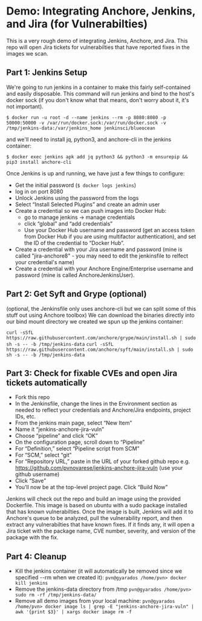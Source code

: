 # Demo: Integrating Anchore, Jenkins, and Jira (for Vulnerabilties)

This is a very rough demo of integrating Jenkins, Anchore, and Jira.  This repo will open Jira tickets for vulnerabilties that have reported fixes in the images we scan. 

## Part 1: Jenkins Setup

We're going to run jenkins in a container to make this fairly self-contained and easily disposable.  This command will run jenkins and bind to the host's docker sock (if you don't know what that means, don't worry about it, it's not important).

`$ docker run -u root -d --name jenkins --rm -p 8080:8080 -p 50000:50000 -v /var/run/docker.sock:/var/run/docker.sock -v /tmp/jenkins-data:/var/jenkins_home jenkinsci/blueocean
`

and we'll need to install jq, python3, and anchore-cli in the jenkins container:

`$ docker exec jenkins apk add jq python3 && python3 -m ensurepip && pip3 install anchore-cli`

Once Jenkins is up and running, we have just a few things to configure:
- Get the initial password (`$ docker logs jenkins`)
- log in on port 8080
- Unlock Jenkins using the password from the logs
- Select “Install Selected Plugins” and create an admin user
- Create a credential so we can push images into Docker Hub:
	- go to manage jenkins -> manage credentials
	- click “global” and “add credentials”
	- Use your Docker Hub username and password (get an access token from Docker Hub if you are using multifactor authentication), and set the ID of the credential to “Docker Hub”.
- Create a credential with your Jira username and password (mine is called "jira-anchore8" - you may need to edit the jenkinsfile to relfect your credential's name)
- Create a credential with your Anchore Engine/Enterprise username and password (mine is called AnchoreJenkinsUser). 

## Part 2: Get Syft and Grype (optional)
(optional, the Jenkinsfile only uses anchore-cli but we can split some of this stuff out using Anchore toolbox)
We can download the binaries directly into our bind mount directory we created we spun up the jenkins container:

`curl -sSfL https://raw.githubusercontent.com/anchore/grype/main/install.sh | sudo sh -s -- -b /tmp/jenkins-data`
`curl -sSfL https://raw.githubusercontent.com/anchore/syft/main/install.sh | sudo sh -s -- -b /tmp/jenkins-data`


## Part 3: Check for fixable CVEs and open Jira tickets automatically

- Fork this repo
- In the Jenkinsfile, change the lines in the Environment section as needed to reflect your credentials and Anchore/Jira endpoints, project IDs, etc.
- From the jenkins main page, select “New Item” 
- Name it “jenkins-anchore-jira-vuln”
- Choose “pipeline” and click “OK”
- On the configuration page, scroll down to “Pipeline”
- For “Definition,” select “Pipeline script from SCM”
- For “SCM,” select “git”
- For “Repository URL,” paste in the URL of your forked github repo
	e.g. https://github.com/pvnovarese/jenkins-anchore-jira-vuln (use your github username)
- Click “Save”
- You’ll now be at the top-level project page.  Click “Build Now”

Jenkins will check out the repo and build an image using the provided Dockerfile.  This image is based on ubuntu with a sudo package installed that has known vulnerabilties.  Once the image is built, Jenkins will add it to Anchore's queue to be analyzed, pull the vulnerability report, and then extract any vulnerabilties that have known fixes.  If it finds any, it will open a Jira ticket with the package name, CVE number, severity, and version of the package with the fix.

## Part 4: Cleanup
- Kill the jenkins container (it will automatically be removed since we specified --rm when we created it):
	`pvn@gyarados /home/pvn> docker kill jenkins`
- Remove the jenkins-data directory from /tmp
	`pvn@gyarados /home/pvn> sudo rm -rf /tmp/jenkins-data/`
- Remove all demo images from your local machine:
	`pvn@gyarados /home/pvn> docker image ls | grep -E "jenkins-anchore-jira-vuln" | awk '{print $3}' | xargs docker image rm -f`

